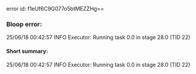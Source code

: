 error id: f1eUf6C9G077o5btMEZZHg==
### Bloop error:

25/06/18 00:42:57 INFO Executor: Running task 0.0 in stage 28.0 (TID 22)
#### Short summary: 

25/06/18 00:42:57 INFO Executor: Running task 0.0 in stage 28.0 (TID 22)